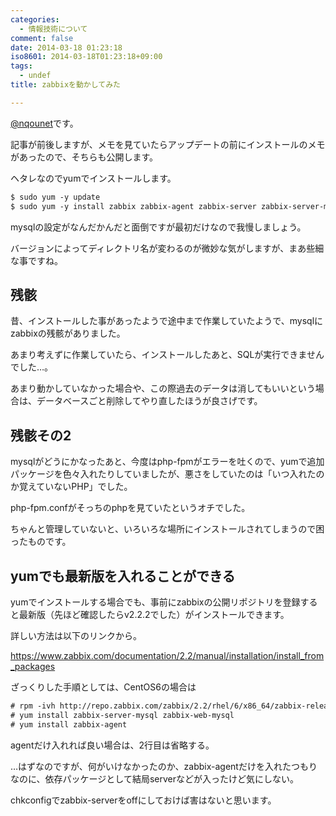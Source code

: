 ```yaml
---
categories:
  - 情報技術について
comment: false
date: 2014-03-18 01:23:18
iso8601: 2014-03-18T01:23:18+09:00
tags:
  - undef
title: zabbixを動かしてみた

---
```


<p><a href="https://twitter.com/nqounet">@nqounet</a>です。</p>

<p>記事が前後しますが、メモを見ていたらアップデートの前にインストールのメモがあったので、そちらも公開します。</p>



<p>ヘタレなのでyumでインストールします。</p>

```default
$ sudo yum -y update
$ sudo yum -y install zabbix zabbix-agent zabbix-server zabbix-server-mysql zabbix-web zabbix-web-mysql
```

<p>mysqlの設定がなんだかんだと面倒ですが最初だけなので我慢しましょう。</p>

<p>バージョンによってディレクトリ名が変わるのが微妙な気がしますが、まあ些細な事ですね。</p>

<h2>残骸</h2>

<p>昔、インストールした事があったようで途中まで作業していたようで、mysqlにzabbixの残骸がありました。</p>

<p>あまり考えずに作業していたら、インストールしたあと、SQLが実行できませんでした…。</p>

<p>あまり動かしていなかった場合や、この際過去のデータは消してもいいという場合は、データベースごと削除してやり直したほうが良さげです。</p>

<h2>残骸その2</h2>

<p>mysqlがどうにかなったあと、今度はphp-fpmがエラーを吐くので、yumで追加パッケージを色々入れたりしていましたが、悪さをしていたのは「いつ入れたのか覚えていないPHP」でした。</p>

<p>php-fpm.confがそっちのphpを見ていたというオチでした。</p>

<p>ちゃんと管理していないと、いろいろな場所にインストールされてしまうので困ったものです。</p>

<h2>yumでも最新版を入れることができる</h2>

<p>yumでインストールする場合でも、事前にzabbixの公開リポジトリを登録すると最新版（先ほど確認したらv2.2.2でした）がインストールできます。</p>

<p>詳しい方法は以下のリンクから。</p>

<p><a href="https://www.zabbix.com/documentation/2.2/manual/installation/install_from_packages">https://www.zabbix.com/documentation/2.2/manual/installation/install_from_packages</a></p>

<p>ざっくりした手順としては、CentOS6の場合は</p>

```default
# rpm -ivh http://repo.zabbix.com/zabbix/2.2/rhel/6/x86_64/zabbix-release-2.2-1.el6.noarch.rpm
# yum install zabbix-server-mysql zabbix-web-mysql
# yum install zabbix-agent
```

<p>agentだけ入れれば良い場合は、2行目は省略する。</p>

<p>…はずなのですが、何がいけなかったのか、zabbix-agentだけを入れたつもりなのに、依存パッケージとして結局serverなどが入ったけど気にしない。</p>

<p>chkconfigでzabbix-serverをoffにしておけば害はないと思います。</p>
    	